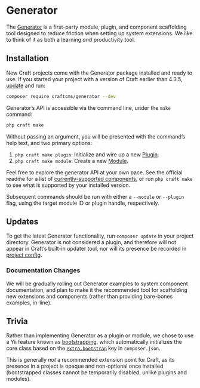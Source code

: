 # Generator

The [Generator](repo:craftcms/generator) is a first-party module, plugin, and component scaffolding tool designed to reduce friction when setting up system extensions. We like to think of it as both a learning _and_ productivity tool.

## Installation

New Craft projects <Since ver="4.3.5" feature="The Generator CLI" /> come with the Generator package installed and ready to use. If you started your project with a version of Craft earlier than 4.3.5, [update](../updating.md) and run:

```bash
composer require craftcms/generator --dev
```

Generator’s API is accessible via the command line, under the `make` command:

```bash
php craft make
```

Without passing an argument, you will be presented with the command’s help text, and two primary options:

1. `php craft make plugin`: Initialize and wire up a new [Plugin](./plugin-guide.md).
1. `php craft make module`: Create a new [Module](./module-guide.md).

Feel free to explore the generator API at your own pace. See the official readme for a list of [currently-supported components](repo:craftcms/generator#system-component-generation), or run `php craft make` to see what is supported by your installed version.

Subsequent commands should be run with either a `--module` or `--plugin` flag, using the target module ID or plugin handle, respectively.

## Updates

To get the latest Generator functionality, run `composer update` in your project directory. Generator is not considered a plugin, and therefore will not appear in Craft’s built-in updater tool, nor will its presence be recorded in [project config](./project-config.md).

### Documentation Changes

We will be gradually rolling out Generator examples to system component documentation, and plan to make it the recommended tool for scaffolding new extensions and components (rather than providing bare-bones examples, in-line).

## Trivia

Rather than implementing Generator as a plugin or module, we chose to use a Yii feature known as [bootstrapping](yii2:yii\base\BootstrapInterface), which automatically initializes the core class based on the [`extra.bootstrap`](guide:structure-extensions#bootstrapping-classes) key in `composer.json`.

This is generally _not_ a recommended extension point for Craft, as its presence in a project is opaque and non-optional once installed (bootstrapped classes cannot be temporarily disabled, unlike plugins and modules).
